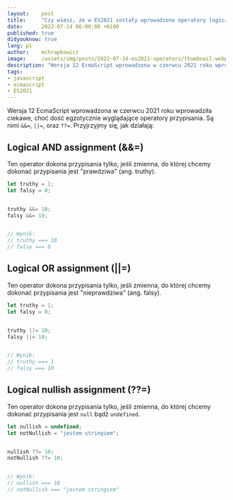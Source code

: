 ```yaml
---
layout:    post
title:     "Czy wiesz, że w ES2021 zostały wprowadzone operatory logicznego przypisania oraz nullish coalescing?"
date:      2022-07-14 06:00:00 +0100
published: true
didyouknow: true
lang: pl
author:    mchrapkowicz
image:     /assets/img/posts/2022-07-14-es2021-operators/thumbnail.webp
description: "Wersja 12 EcmaScript wprowadzona w czerwcu 2021 roku wprowadziła ciekawe, choć dość egzotycznie wyglądające operatory przypisania. Przyjrzyjmy się, jak działają."
tags:
- javascript
- ecmascript
- ES2021
---
```


Wersja 12 EcmaScript wprowadzona w czerwcu 2021 roku wprowadziła ciekawe, choć dość egzotycznie wyglądające operatory przypisania. Są nimi `&&=`, `||=`, oraz `??=`. Przyjrzyjmy się, jak działają:

## Logical AND assignment (&&=)
Ten operator dokona przypisania tylko, jeśli zmienna, do której chcemy dokonać przypisania jest "prawdziwa" (ang. truthy).

```javascript
let truthy = 1;
let falsy = 0;


truthy &&= 10;
falsy &&= 10;


// Wynik:
// truthy === 10
// falsy === 0
```

## Logical OR assignment (||=)
Ten operator dokona przypisania tylko, jeśli zmienna, do której chcemy dokonać przypisania jest "nieprawdziwa" (ang. falsy).

```javascript
let truthy = 1;
let falsy = 0;


truthy ||= 10;
falsy ||= 10;


// Wynik:
// truthy === 1
// falsy === 10
```

## Logical nullish assignment (??=)
Ten operator dokona przypisania tylko, jeśli zmienna, do której chcemy dokonać przypisania jest `null` bądź `undefined`.

```javascript
let nullish = undefined;
let notNullish = "jestem stringiem";


nullish ??= 10;
notNullish ??= 10;


// Wynik:
// nullish === 10
// notNullish === "jestem stringiem"
```

